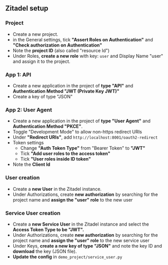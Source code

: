 ## Zitadel setup

### Project
* Create a new project.
* in the General settings, tick **"Assert Roles on Authentication"** and **"Check authorization on Authentication"**
* Note the **project ID** (also called "resource Id")
* Under Roles, **create a new role** with key: `user` and Display Name "user" and assign it to the project.

### App 1: API
* Create a new application in the project of **type "API"** and **Authentication Method "JWT (Private Key JWT)"**
* Create a key of type "JSON"

### App 2: User Agent
* Create a new application in the project of **type "User Agent"** and **Authentication Method "PKCE"**.
* Toggle "Development Mode" to allow non-https redirect URIs
* Under **"Redirect URIs"**, add `http://localhost:8001/oauth2-redirect`
* Token settings
  * Change **"Auth Token Type"** from "Bearer Token" to **"JWT"**
  * Tick **"Add user roles to the access token"**
  * Tick **"User roles inside ID token"**
* Note the **Client Id**

### User creation
* Create a **new User** in the Zitadel instance.
* Under Authorizations, create **new authorization** by searching for the project name and **assign the "user" role** to the new user

### Service User creation
* Create a **new Service User** in the Zitadel instance and select the **Access Token Type to be "JWT".**
* Under Authorizations, create **new authorization** by searching for the project name and **assign the "user" role** to the new service user
* Under Keys, **create a new key of type "JSON"** and note the key ID and **download** the key (JSON file).
* **Update the config** in `demo_project/service_user.py`
